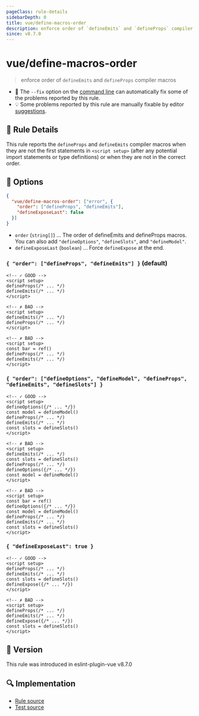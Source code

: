 ```yaml
---
pageClass: rule-details
sidebarDepth: 0
title: vue/define-macros-order
description: enforce order of `defineEmits` and `defineProps` compiler macros
since: v8.7.0
---
```


# vue/define-macros-order

> enforce order of `defineEmits` and `defineProps` compiler macros

- :wrench: The `--fix` option on the [command line](https://eslint.org/docs/user-guide/command-line-interface#fixing-problems) can automatically fix some of the problems reported by this rule.
- :bulb: Some problems reported by this rule are manually fixable by editor [suggestions](https://eslint.org/docs/developer-guide/working-with-rules#providing-suggestions).

## :book: Rule Details

This rule reports the `defineProps` and `defineEmits` compiler macros when they are not the first statements in `<script setup>` (after any potential import statements or type definitions) or when they are not in the correct order.

## :wrench: Options

```json
{
  "vue/define-macros-order": ["error", {
    "order": ["defineProps", "defineEmits"],
    "defineExposeLast": false
  }]
}
```

- `order` (`string[]`) ... The order of defineEmits and defineProps macros. You can also add `"defineOptions"`, `"defineSlots"`, and `"defineModel"`.
- `defineExposeLast` (`boolean`) ... Force `defineExpose` at the end.

### `{ "order": ["defineProps", "defineEmits"] }` (default)

<eslint-code-block fix :rules="{'vue/define-macros-order': ['error']}">

```vue
<!-- ✓ GOOD -->
<script setup>
defineProps(/* ... */)
defineEmits(/* ... */)
</script>
```

</eslint-code-block>

<eslint-code-block fix :rules="{'vue/define-macros-order': ['error']}">

```vue
<!-- ✗ BAD -->
<script setup>
defineEmits(/* ... */)
defineProps(/* ... */)
</script>
```

</eslint-code-block>

<eslint-code-block fix :rules="{'vue/define-macros-order': ['error']}">

```vue
<!-- ✗ BAD -->
<script setup>
const bar = ref()
defineProps(/* ... */)
defineEmits(/* ... */)
</script>
```

</eslint-code-block>

### `{ "order": ["defineOptions", "defineModel", "defineProps", "defineEmits", "defineSlots"] }`

<eslint-code-block fix :rules="{'vue/define-macros-order': ['error', {order: ['defineOptions', 'defineModel', 'defineProps', 'defineEmits', 'defineSlots']}]}">

```vue
<!-- ✓ GOOD -->
<script setup>
defineOptions({/* ... */})
const model = defineModel()
defineProps(/* ... */)
defineEmits(/* ... */)
const slots = defineSlots()
</script>
```

</eslint-code-block>

<eslint-code-block fix :rules="{'vue/define-macros-order': ['error', {order: ['defineOptions', 'defineModel', 'defineProps', 'defineEmits', 'defineSlots']}]}">

```vue
<!-- ✗ BAD -->
<script setup>
defineEmits(/* ... */)
const slots = defineSlots()
defineProps(/* ... */)
defineOptions({/* ... */})
const model = defineModel()
</script>
```

</eslint-code-block>

<eslint-code-block fix :rules="{'vue/define-macros-order': ['error', {order: ['defineOptions', 'defineModel', 'defineProps', 'defineEmits', 'defineSlots']}]}">

```vue
<!-- ✗ BAD -->
<script setup>
const bar = ref()
defineOptions({/* ... */})
const model = defineModel()
defineProps(/* ... */)
defineEmits(/* ... */)
const slots = defineSlots()
</script>
```

</eslint-code-block>

### `{ "defineExposeLast": true }`

<eslint-code-block fix :rules="{'vue/define-macros-order': ['error', {defineExposeLast: true}]}">

```vue
<!-- ✓ GOOD -->
<script setup>
defineProps(/* ... */)
defineEmits(/* ... */)
const slots = defineSlots()
defineExpose({/* ... */})
</script>
```

</eslint-code-block>

<eslint-code-block fix :rules="{'vue/define-macros-order': ['error', {defineExposeLast: true}]}">

```vue
<!-- ✗ BAD -->
<script setup>
defineProps(/* ... */)
defineEmits(/* ... */)
defineExpose({/* ... */})
const slots = defineSlots()
</script>
```

</eslint-code-block>

## :rocket: Version

This rule was introduced in eslint-plugin-vue v8.7.0

## :mag: Implementation

- [Rule source](https://github.com/vuejs/eslint-plugin-vue/blob/master/lib/rules/define-macros-order.js)
- [Test source](https://github.com/vuejs/eslint-plugin-vue/blob/master/tests/lib/rules/define-macros-order.js)
